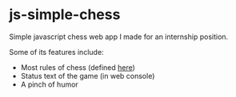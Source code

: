 # js-simple-chess
Simple javascript chess web app I made for an internship position.

Some of its features include:
* Most rules of chess (defined [here](https://en.wikipedia.org/wiki/Rules_of_chess))
* Status text of the game (in web console)
* A pinch of humor
